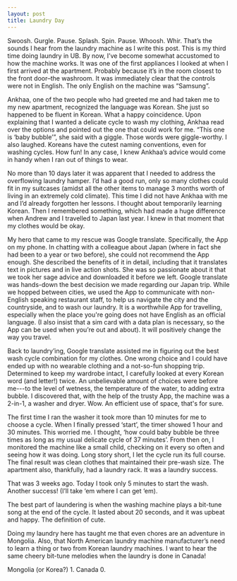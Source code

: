 ```yaml
---
layout: post
title: Laundry Day
---
```


Swoosh. Gurgle. Pause. Splash. Spin. Pause. Whoosh. Whir. That’s the sounds I hear from the laundry machine as I write this post. This is my third time doing laundry in UB. By now, I’ve become somewhat accustomed to how the machine works. It was one of the first appliances I looked at when I first arrived at the apartment. Probably because it’s in the room closest to the front door–the washroom. It was immediately clear that the controls were not in English. The only English on the machine was “Samsung”.

Ankhaa, one of the two people who had greeted me and had taken me to my new apartment, recognized the language was Korean. She just so happened to be fluent in Korean. What a happy coincidence. Upon explaining that I wanted a delicate cycle to wash my clothing, Ankhaa read over the options and pointed out the one that could work for me. “This one is ‘baby bubble’”, she said with a giggle. Those words were giggle-worthy. I also laughed. Koreans have the cutest naming conventions, even for washing cycles. How fun! In any case, I knew Ankhaa’s advice would come in handy when I ran out of things to wear.

No more than 10 days later it was apparent that I needed to address the overflowing laundry hamper. I’d had a good run, only so many clothes could fit in my suitcases (amidst all the other items to manage 3 months worth of living in an extremely cold climate). This time I did not have Ankhaa with me and I’d already forgotten her lessons. I thought about temporarily learning Korean. Then I remembered something, which had made a huge difference when Andrew and I travelled to Japan last year. I knew in that moment that my clothes would be okay.

My hero that came to my rescue was Google translate. Specifically, the App on my phone. In chatting with a colleague about Japan (where in fact she had been to a year or two before), she could not recommend the App enough. She described the benefits of it in detail, including that it translates text in pictures and in live action shots. She was so passionate about it that we took her sage advice and downloaded it before we left. Google translate was hands-down the best decision we made regarding our Japan trip. While we hopped between cities, we used the App to communicate with non-English speaking restaurant staff, to help us navigate the city and the countryside, and to wash our laundry. It is a worthwhile App for travelling, especially when the place you're going does not have English as an official language. (I also insist that a sim card with a data plan is necessary, so the App can be used when you’re out and about). It will positively change the way you travel.

Back to laundry’ing, Google translate assisted me in figuring out the best wash cycle combination for my clothes. One wrong choice and I could have ended up with no wearable clothing and a not-so-fun shopping trip. Determined to keep my wardrobe intact, I carefully looked at every Korean word (and letter!) twice. An unbelievable amount of choices were before me---to the level of wetness, the temperature of the water, to adding extra bubble. I discovered that, with the help of the trusty App, the machine was a 2-in-1, a washer and dryer. Wow. An efficient use of space, that's for sure.

The first time I ran the washer it took more than 10 minutes for me to choose a cycle. When I finally pressed ‘start’, the timer showed 1 hour and 30 minutes. This worried me. I thought, ‘how could baby bubble be three times as long as my usual delicate cycle of 37 minutes’. From then on, I monitored the machine like a small child, checking on it every so often and seeing how it was doing. Long story short, I let the cycle run its full course. The final result was clean clothes that maintained their pre-wash size. The apartment also, thankfully, had a laundry rack. It was a laundry success.

That was 3 weeks ago. Today I took only 5 minutes to start the wash. Another success! (I’ll take ‘em where I can get ‘em).

The best part of laundering is when the washing machine plays a bit-tune song at the end of the cycle. It lasted about 20 seconds, and it was upbeat and happy. The definition of cute.

Doing my laundry here has taught me that even chores are an adventure in Mongolia. Also, that North American laundry machine manufacturer’s need to learn a thing or two from Korean laundry machines. I want to hear the same cheery bit-tune melodies when the laundry is done in Canada!

Mongolia (or Korea?) 1. Canada 0.
